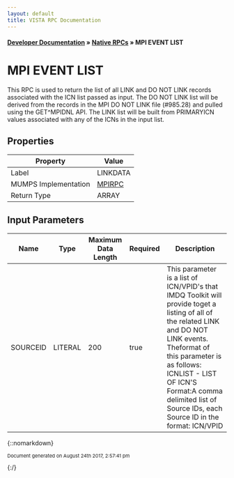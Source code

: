 ```yaml
---
layout: default
title: VISTA RPC Documentation
---
```


#### [Developer Documentation](../index) &#187; [Native RPCs](TableOfContents) &#187; MPI EVENT LIST<br/>
# MPI EVENT LIST

This RPC is used to return the list of all LINK and DO NOT LINK records associated with the ICN list passed as input.  The DO NOT LINK list will be derived from the records in the MPI DO NOT LINK file (#985.28) and pulled using the GET^MPIDNL API. The LINK list will be built from PRIMARYICN values associated with any of the ICNs in the input list.

## Properties

Property | Value
--- | ---
Label | LINKDATA
MUMPS Implementation | [MPIRPC](http://code.osehra.org/dox/Routine_MPIRPC_source.html)
Return Type | ARRAY


## Input Parameters

Name | Type | Maximum Data Length | Required | Description
--- | --- | --- | --- | ---
SOURCEID | LITERAL | 200 | true | This parameter is a list of ICN/VPID&#x27;s that IMDQ Toolkit will provide toget a listing of all of the related LINK and DO NOT LINK events.  Theformat of this parameter is as follows: ICNLIST - LIST OF ICN&#x27;S  Format:A comma delimited list of Source IDs, each Source ID in the format: ICN/VPID|SourceSytemID|SourceAssigningAuthority|IDType  Example: 1001170718V338193|200M|USVHA|NI,101178194V591076|200M|USVHA|NI,1008521877V768382|200M|USVHA|NI,1008522314V828468|200M|USVHA|NI



{::nomarkdown} <br/><p style="font-size: 11px">Document generated on August 24th 2017, 2:57:41 pm</p>{:/}